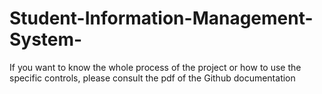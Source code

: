 # Student-Information-Management-System-

If you want to know the whole process of the project or how to use the specific controls, please consult the pdf of the Github documentation

